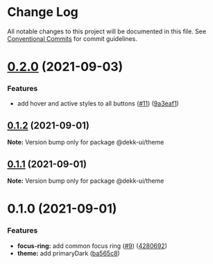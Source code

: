 # Change Log

All notable changes to this project will be documented in this file.
See [Conventional Commits](https://conventionalcommits.org) for commit guidelines.

# [0.2.0](https://github.com/dekk-app/design-system/compare/v0.1.2...v0.2.0) (2021-09-03)


### Features

* add hover and active styles to all buttons ([#11](https://github.com/dekk-app/design-system/issues/11)) ([9a3eaf1](https://github.com/dekk-app/design-system/commit/9a3eaf1ed1202f937c3efabf3189c51762e8fd61))





## [0.1.2](https://github.com/dekk-app/design-system/compare/v0.1.1...v0.1.2) (2021-09-01)

**Note:** Version bump only for package @dekk-ui/theme





## [0.1.1](https://github.com/dekk-app/design-system/compare/v0.1.0...v0.1.1) (2021-09-01)

**Note:** Version bump only for package @dekk-ui/theme





# 0.1.0 (2021-09-01)


### Features

* **focus-ring:** add common focus ring ([#9](https://github.com/dekk-app/design-system/issues/9)) ([4280692](https://github.com/dekk-app/design-system/commit/4280692ea126519cf6f43f4c4b613301aad15b54))
* **theme:** add primaryDark ([ba565c8](https://github.com/dekk-app/design-system/commit/ba565c8db8affb629a1f7df309b83a1966e6565e))
